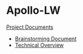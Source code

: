 # Apollo-LW

[Project Documents](https://drive.google.com/drive/folders/1d2SeXGSnlIUSob1W7xCF4Dgx2L1HkAWt)

  - [Brainstorming Document](https://docs.google.com/document/d/15IYWLBf7zt960z1GjstZIQ3pk8FBf8k1nG9GBaeNtEA)
  - [Technical Overview](https://docs.google.com/document/d/1P5d_HUDUflsrNYfkZ0frCxhOsc74dOFgOBFpE1QF-VQ)

